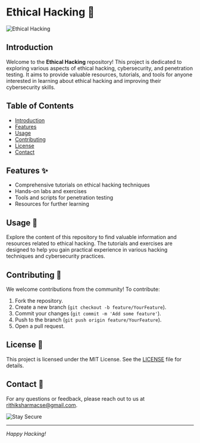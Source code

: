 # Ethical Hacking 🚀

![Ethical Hacking](https://www.google.com/url?sa=i&url=https%3A%2F%2Fwww.axximuminfosolutions.com%2Fethical-hacking%2Funderstanding-the-ethical-hacking-mindset%2F&psig=AOvVaw3ZaLGjnaUPy3QRmVxjwdWF&ust=1741456381648000&source=images&cd=vfe&opi=89978449&ved=0CBYQjRxqFwoTCIDd0eHE-IsDFQAAAAAdAAAAABAE)

## Introduction
Welcome to the **Ethical Hacking** repository! This project is dedicated to exploring various aspects of ethical hacking, cybersecurity, and penetration testing. It aims to provide valuable resources, tutorials, and tools for anyone interested in learning about ethical hacking and improving their cybersecurity skills.

## Table of Contents
- [Introduction](#introduction)
- [Features](#features)
- [Usage](#usage)
- [Contributing](#contributing)
- [License](#license)
- [Contact](#contact)

## Features ✨
- Comprehensive tutorials on ethical hacking techniques
- Hands-on labs and exercises
- Tools and scripts for penetration testing
- Resources for further learning

## Usage 🚀
Explore the content of this repository to find valuable information and resources related to ethical hacking. The tutorials and exercises are designed to help you gain practical experience in various hacking techniques and cybersecurity practices.

## Contributing 🤝
We welcome contributions from the community! To contribute:

1. Fork the repository.
2. Create a new branch (`git checkout -b feature/YourFeature`).
3. Commit your changes (`git commit -m 'Add some feature'`).
4. Push to the branch (`git push origin feature/YourFeature`).
5. Open a pull request.

## License 📄
This project is licensed under the MIT License. See the [LICENSE](LICENSE) file for details.

## Contact 📧
For any questions or feedback, please reach out to us at [rithiksharmacse@gmail.com](mailto:rithiksharmacse@gmail.com).

![Stay Secure](https://www.example.com/another-image-url.png)

---

*Happy Hacking!*
